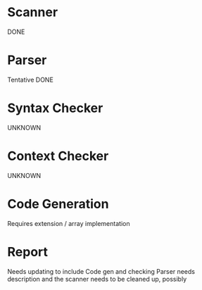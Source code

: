 # Scanner

DONE

# Parser

Tentative DONE

# Syntax Checker

UNKNOWN

# Context Checker

UNKNOWN

# Code Generation

Requires extension / array implementation

# Report
Needs updating to include Code gen and checking
Parser needs description and the scanner needs to be cleaned up, possibly

